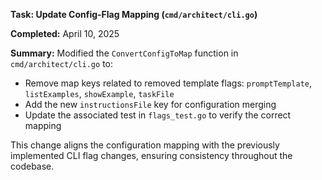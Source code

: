 **Task: Update Config-Flag Mapping (`cmd/architect/cli.go`)**

**Completed:** April 10, 2025

**Summary:**
Modified the `ConvertConfigToMap` function in `cmd/architect/cli.go` to:
- Remove map keys related to removed template flags: `promptTemplate`, `listExamples`, `showExample`, `taskFile`
- Add the new `instructionsFile` key for configuration merging
- Update the associated test in `flags_test.go` to verify the correct mapping

This change aligns the configuration mapping with the previously implemented CLI flag changes, ensuring consistency throughout the codebase.